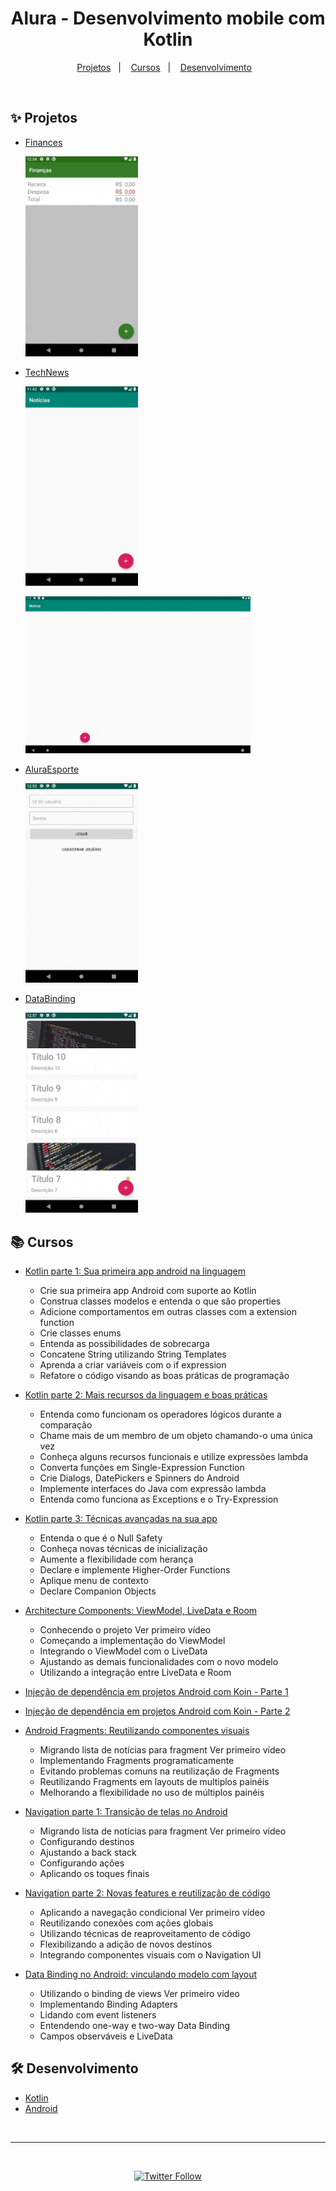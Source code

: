 <h1 align="center">
 Alura - Desenvolvimento mobile com Kotlin
</h1>
 
<p align="center">
  <a href="#-projetos">Projetos</a>&nbsp;&nbsp;&nbsp;|&nbsp;&nbsp;&nbsp;
  <a href="#-cursos">Cursos</a>&nbsp;&nbsp;&nbsp;|&nbsp;&nbsp;&nbsp;
  <a href="#%EF%B8%8F-desenvolvimento">Desenvolvimento</a>&nbsp;&nbsp;&nbsp;
</p>

<br>

## ✨ Projetos
 
- [Finances](https://github.com/gustavofariaa/AndroidKotlinAlura/tree/main/Finances)
  <p align="left">
    <img src=".github/Finances.gif" alt="layout" width="180px">
  </p>
- [TechNews](https://github.com/gustavofariaa/AndroidKotlinAlura/tree/main/TechNews)
  <p align="left">
    <img src=".github/TechNews.gif" alt="layout" width="180px">
  </p>
    <p align="left">
    <img src=".github/TechNews2.gif" alt="layout" width="360px">
  </p>
- [AluraEsporte](https://github.com/gustavofariaa/AndroidKotlinAlura/tree/main/AluraEsporte)
  <p align="left">
    <img src=".github/AluraEsporte.gif" alt="layout" width="180px">
  </p>
- [DataBinding](https://github.com/gustavofariaa/AndroidKotlinAlura/tree/main/DataBinding)
  <p align="left">
    <img src=".github/DataBinding.gif" alt="layout" width="180px">
  </p>
 
## 📚 Cursos
 
- [Kotlin parte 1: Sua primeira app android na linguagem](https://cursos.alura.com.br/course/android-com-kotlin-parte-1)
  - Crie sua primeira app Android com suporte ao Kotlin
  - Construa classes modelos e entenda o que são properties
  - Adicione comportamentos em outras classes com a extension function
  - Crie classes enums
  - Entenda as possibilidades de sobrecarga
  - Concatene String utilizando String Templates
  - Aprenda a criar variáveis com o if expression
  - Refatore o código visando as boas práticas de programação

- [Kotlin parte 2: Mais recursos da linguagem e boas práticas](https://cursos.alura.com.br/course/android-com-kotlin-parte-2)
  - Entenda como funcionam os operadores lógicos durante a comparação
  - Chame mais de um membro de um objeto chamando-o uma única vez
  - Conheça alguns recursos funcionais e utilize expressões lambda
  - Converta funções em Single-Expression Function
  - Crie Dialogs, DatePickers e Spinners do Android
  - Implemente interfaces do Java com expressão lambda
  - Entenda como funciona as Exceptions e o Try-Expression

- [Kotlin parte 3: Técnicas avançadas na sua app](https://cursos.alura.com.br/course/android-kotlin-parte-3)
  - Entenda o que é o Null Safety
  - Conheça novas técnicas de inicialização
  - Aumente a flexibilidade com herança
  - Declare e implemente Higher-Order Functions
  - Aplique menu de contexto
  - Declare Companion Objects

- [Architecture Components: ViewModel, LiveData e Room](https://cursos.alura.com.br/course/android-archtecture-components)
  - Conhecendo o projeto Ver primeiro vídeo
  - Começando a implementação do ViewModel
  - Integrando o ViewModel com o LiveData
  - Ajustando as demais funcionalidades com o novo modelo
  - Utilizando a integração entre LiveData e Room

- [Injeção de dependência em projetos Android com Koin - Parte 1](https://cursos.alura.com.br/injecao-de-dependencia-em-projetos-android-com-koin-parte-1-c48)

- [Injeção de dependência em projetos Android com Koin - Parte 2](https://cursos.alura.com.br/injecao-de-dependencia-em-projetos-android-com-koin-parte-2-c49)

- [Android Fragments: Reutilizando componentes visuais](https://cursos.alura.com.br/course/android-fragments)
  - Migrando lista de notícias para fragment Ver primeiro vídeo
  - Implementando Fragments programaticamente
  - Evitando problemas comuns na reutilização de Fragments
  - Reutilizando Fragments em layouts de multiplos painéis
  - Melhorando a flexibilidade no uso de múltiplos painéis

- [Navigation parte 1: Transição de telas no Android](https://cursos.alura.com.br/course/android-navigation)
  - Migrando lista de notícias para fragment Ver primeiro vídeo
  - Configurando destinos
  - Ajustando a back stack
  - Configurando ações
  - Aplicando os toques finais

- [Navigation parte 2: Novas features e reutilização de código](https://cursos.alura.com.br/course/android-navigation-features)
  - Aplicando a navegação condicional Ver primeiro vídeo
  - Reutilizando conexões com ações globais
  - Utilizando técnicas de reaproveitamento de código
  - Flexibilizando a adição de novos destinos
  - Integrando componentes visuais com o Navigation UI

- [Data Binding no Android: vinculando modelo com layout](https://cursos.alura.com.br/course/android-data-binding)
  - Utilizando o binding de views Ver primeiro vídeo
  - Implementando Binding Adapters
  - Lidando com event listeners
  - Entendendo one-way e two-way Data Binding
  - Campos observáveis e LiveData
 
## 🛠️ Desenvolvimento
 
- [Kotlin](https://kotlinlang.org/)
- [Android](https://developer.android.com/kotlin)
 
<br>
 
---
 
<br>
 
<p align="center">
 <a href="https://www.linkedin.com/in/gustavofariaa/" target="_blank">
   <img alt="Twitter Follow" src="https://img.shields.io/badge/Gustavo%20Faria-357B27?style=for-the-badge&logo=linkedin&logoColor=FFFFFF">
 </a>
</p>